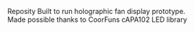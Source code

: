 Reposity Built to run holographic fan display prototype. <br />
Made possible thanks to CoorFuns cAPA102 LED library
